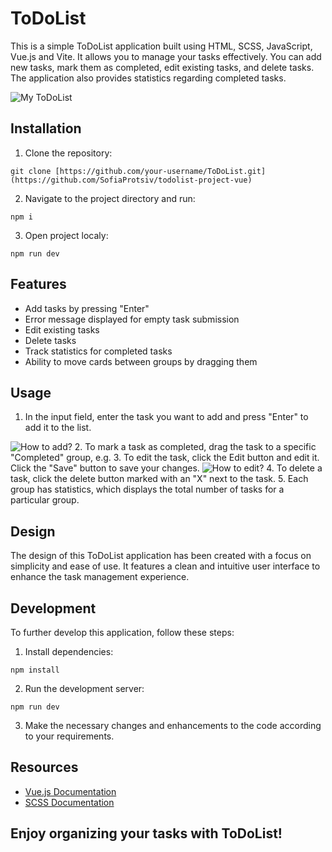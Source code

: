 # ToDoList

This is a simple ToDoList application built using HTML, SCSS, JavaScript, Vue.js and Vite. It allows you to manage your tasks effectively. You can add new tasks, mark them as completed, edit existing tasks, and delete tasks. The application also provides statistics regarding completed tasks.

<img src='https://ibb.co/b2DkPd5' alt='My ToDoList'/>

## Installation

1. Clone the repository:

```
git clone [https://github.com/your-username/ToDoList.git](https://github.com/SofiaProtsiv/todolist-project-vue)
```

2. Navigate to the project directory and run:

```
npm i
```

3. Open project localy:
```
npm run dev
```

## Features

- Add tasks by pressing "Enter"
- Error message displayed for empty task submission
- Edit existing tasks
- Delete tasks
- Track statistics for completed tasks
- Ability to move cards between groups by dragging them

## Usage

1. In the input field, enter the task you want to add and press "Enter" to add it to the list.
<img src='https://ibb.co/ydzJPDM' alt='How to add?'/>
2. To mark a task as completed, drag the task to a specific "Completed" group, e.g.
3. To edit the task, click the Edit button and edit it. Click the "Save" button to save your changes.
<img src='https://ibb.co/D8FqGx0' alt='How to edit?'/>
4. To delete a task, click the delete button marked with an "X" next to the task.
5. Each group has statistics, which displays the total number of tasks for a particular group.

## Design

The design of this ToDoList application has been created with a focus on simplicity and ease of use. It features a clean and intuitive user interface to enhance the task management experience.

## Development

To further develop this application, follow these steps:

1. Install dependencies:

```
npm install
```

2. Run the development server:

```
npm run dev
```

3. Make the necessary changes and enhancements to the code according to your requirements.

## Resources

- [Vue.js Documentation](https://vuejs.org/)
- [SCSS Documentation](https://sass-lang.com/documentation)

## Enjoy organizing your tasks with ToDoList!
